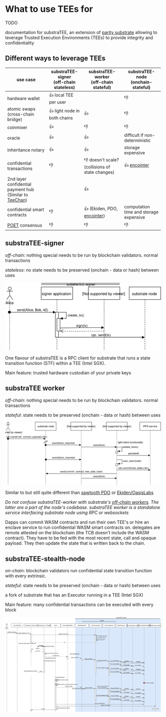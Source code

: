 # What to use TEEs for

TODO

documentation for substraTEE, an extension of [parity substrate](https://github.com/paritytech/substrate) allowing to leverage Trusted Execution Environments (TEEs) to provide integrity and confidentiality

## Different ways to leverage TEEs

| use case | substraTEE-signer <br>(off-chain stateless) | substraTEE-worker<br> (off-chain stateful) | substraTEE-node<br> (onchain-stateful) |
|----------|-------------------|----------------|-----------------|
|hardware wallet| :+1: local TEE per user | | :thumbsdown:|
|atomic swaps<br>(cross-chain bridge)| :+1: light node in both chains | :+1: | :thumbsdown: |
|coinmixer| :+1:  | :thumbsdown: | :thumbsdown: |
|oracle| :+1: | :+1: | difficult if non-deterministic |
|inheritance notary| :+1: | :+1: | storage expensive |
|confidential transactions| :thumbsdown: | :thumbsdown: doesn't scale? (collisions of state changes) | :+1: [encointer](https://encointer.org) |
| 2nd layer confidential payment hub (Similar to [TeeChan](https://github.com/lsds/Teechain))|  | :+1: | |
|confidential smart contracts |:thumbsdown: | :+1: (Ekiden, PDO, [encointer](https://encointer.org)) | computation time and storage expensive|
| [POET](https://sawtooth.hyperledger.org/docs/core/releases/1.0/architecture/poet.html) consensus | :thumbsdown: | :thumbsdown: | :thumbsdown: |

## substraTEE-signer

*off-chain*: nothing special needs to be run by blockchain validators. normal transactions

*stateless*: no state needs to be preserved (onchain - data or hash) between uses

![signer](./fig/substraTEE-signer.svg)

One flavour of substraTEE is a RPC client for substrate that runs a state transition function (STF) within a TEE (Intel SGX).

Main feature: trusted hardware custodian of your private keys

## substraTEE worker

*off-chain*: nothing special needs to be run by blockchain validators. normal transactions

*stateful*: state needs to be preserved (onchain - data or hash) between uses

![offchain-contract](./fig/substraTEE-offchain-contract.svg)

Similar to but still quite different than [sawtooth PDO](https://github.com/hyperledger-labs/private-data-objects) or [Ekiden/OasisLabs](https://www.oasislabs.com/)

*Do not confuse substraTEE-worker with substrate's [off-chain workers](https://github.com/paritytech/substrate/pull/1942). The latter are a part of the node's codebase. substraTEE worker is a standalone service interfacing substrate node using RPC or websockets*

Dapps can commit WASM contracts and run their own TEE's or hire an enclave service to run confidential WASM smart contracts on. delegates are remote attested on the blockchain (the TCB doesn't include the WASM contract). They have to be fed with the most recent state, call and opaque payload. They then update the state that is written back to the chain.

## substraTEE-stealth-node

*on-chain*: blockchain validators run confidential state transition function with every extrinsic.

*stateful*: state needs to be preserved (onchain - data or hash) between uses

a fork of substrate that has an Executor running in a TEE (Intel SGX)

Main feature: many confidential transactions can be executed with every block

![node](./fig/substraTEE-stealth-node.svg)
